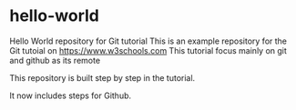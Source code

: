 # hello-world
Hello World repository for Git tutorial
This is an example repository for the Git tutoial on https://www.w3schools.com
This tutorial focus mainly on git and github as its remote

This repository is built step by step in the tutorial.

It now includes steps for Github.
